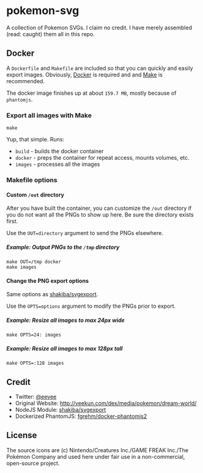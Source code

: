 # pokemon-svg

A collection of Pokemon SVGs.  I claim no credit. I have merely assembled
(read: caught) them all in this repo.

## Docker

A `Dockerfile` and `Makefile` are included so that you can quickly and easily
export images.  Obviously, [Docker](https://www.docker.com/) is required and
and [Make](https://www.gnu.org/software/make/) is recommended.

The docker image finishes up at about `159.7 MB`, mostly because of
`phantomjs`.

### Export all images with Make

```
make
```

Yup, that simple. Runs:

* `build` - builds the docker container
* `docker` - preps the container for repeat access, mounts volumes, etc.
* `images` - processes all the images

### Makefile options

#### Custom `/out` directory

After you have built the container, you can customize the `/out` directory
if you do not want all the PNGs to show up here.  Be sure the directory
exists first.

Use the `OUT=directory` argument to send the PNGs elsewhere.

##### Example: Output PNGs to the `/tmp` directory

```
make OUT=/tmp docker
make images
```

#### Change the PNG export options

Same options as [shakiba/svgexport](https://github.com/shakiba/svgexport).

Use the `OPTS=options` argument to modify the PNGs prior to export.

##### Example: Resize all images to max 24px wide

```
make OPTS=24: images
```

##### Example: Resize all images to max 128px tall

```
make OPTS=:128 images
```

## Credit

* Twitter: [@eevee](https://twitter.com/eevee) 
* Original Website: http://veekun.com/dex/media/pokemon/dream-world/
* NodeJS Module: [shakiba/svgexport](https://github.com/shakiba/svgexport)
* Dockerized PhantomJS: [fgrehm/docker-phantomjs2](https://github.com/fgrehm/docker-phantomjs2)

## License

The source icons are (c) Nintendo/Creatures Inc./GAME FREAK Inc./The Pokémon
Company and used here under fair use in a non-commercial, open-source project.
